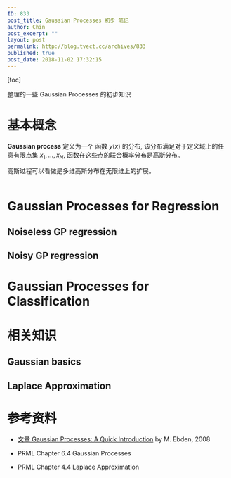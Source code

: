 ```yaml
---
ID: 833
post_title: Gaussian Processes 初步 笔记
author: Chin
post_excerpt: ""
layout: post
permalink: http://blog.tvect.cc/archives/833
published: true
post_date: 2018-11-02 17:32:15
---
```

[toc]

整理的一些 Gaussian Processes 的初步知识

<!--more-->

<h1>基本概念</h1>

<strong>Gaussian process</strong> 定义为一个 函数 $y(x)$ 的分布, 该分布满足对于定义域上的任意有限点集 $x_1,..., x_N$, 函数在这些点的联合概率分布是高斯分布。

高斯过程可以看做是多维高斯分布在无限维上的扩展。

<img src="http://blog.tvect.cc/wp-content/uploads/2018/11/gp-768x519.png" alt="" />

<h1>Gaussian Processes for Regression</h1>

<h2>Noiseless GP regression</h2>

<h2>Noisy GP regression</h2>

<h1>Gaussian Processes for Classification</h1>

<h1>相关知识</h1>

<h2>Gaussian basics</h2>

<h2>Laplace Approximation</h2>

<h1>参考资料</h1>

<ul>
<li><p><a href="https://arxiv.org/abs/1505.02965">文章 Gaussian Processes: A Quick Introduction</a> by M. Ebden, 2008</p></li>
<li><p>PRML Chapter 6.4 Gaussian Processes</p></li>
<li><p>PRML Chapter 4.4 Laplace Approximation</p></li>
</ul>